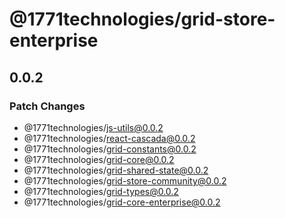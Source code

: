# @1771technologies/grid-store-enterprise

## 0.0.2

### Patch Changes

- @1771technologies/js-utils@0.0.2
- @1771technologies/react-cascada@0.0.2
- @1771technologies/grid-constants@0.0.2
- @1771technologies/grid-core@0.0.2
- @1771technologies/grid-shared-state@0.0.2
- @1771technologies/grid-store-community@0.0.2
- @1771technologies/grid-types@0.0.2
- @1771technologies/grid-core-enterprise@0.0.2

